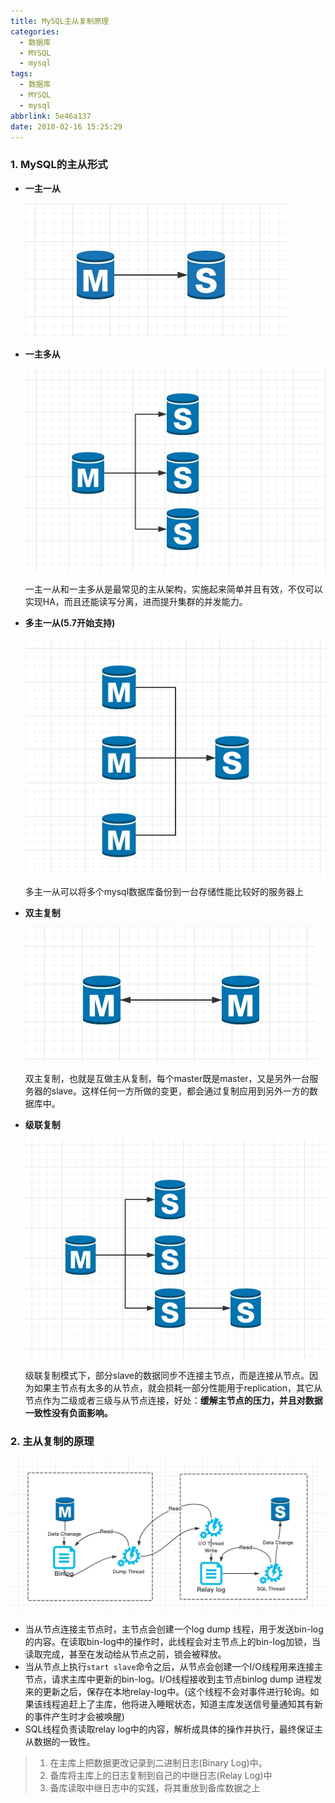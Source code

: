 ```yaml
---
title: MySQL主从复制原理
categories:
  - 数据库
  - MYSQL
  - mysql
tags:
  - 数据库
  - MYSQL
  - mysql
abbrlink: 5e46a137
date: 2018-02-16 15:25:29
---
```

### 1. MySQL的主从形式

- **一主一从**

  ![图](https://github.com/mxsm/document/blob/master/image/database/%E4%B8%80%E4%B8%BB%E4%B8%80%E4%BB%8E.jpg?raw=true)

  

- **一主多从**

  ![图](https://github.com/mxsm/document/blob/master/image/database/%E4%B8%80%E4%B8%BB%E5%A4%9A%E4%BB%8E.jpg?raw=true)

  一主一从和一主多从是最常见的主从架构，实施起来简单并且有效，不仅可以实现HA，而且还能读写分离，进而提升集群的并发能力。

- **多主一从(5.7开始支持)**

  ![图](https://github.com/mxsm/document/blob/master/image/database/%E5%A4%9A%E4%B8%BB%E4%B8%80%E4%BB%8E.jpg?raw=true)

  多主一从可以将多个mysql数据库备份到一台存储性能比较好的服务器上

- **双主复制**

  ![图](https://github.com/mxsm/document/blob/master/image/database/%E5%8F%8C%E4%B8%BB%E5%A4%8D%E5%88%B6.jpg?raw=true)

  双主复制，也就是互做主从复制，每个master既是master，又是另外一台服务器的slave。这样任何一方所做的变更，都会通过复制应用到另外一方的数据库中。

- **级联复制**

  ![图](https://github.com/mxsm/document/blob/master/image/database/%E7%BA%A7%E8%81%94%E5%A4%8D%E5%88%B6.jpg?raw=true)

  级联复制模式下，部分slave的数据同步不连接主节点，而是连接从节点。因为如果主节点有太多的从节点，就会损耗一部分性能用于replication，其它从节点作为二级或者三级与从节点连接，好处：**缓解主节点的压力，并且对数据一致性没有负面影响。**

### 2. 主从复制的原理

![图](https://github.com/mxsm/document/blob/master/image/database/masterslave%E5%8E%9F%E7%90%86%E5%9B%BE.jpg?raw=true)

- 当从节点连接主节点时，主节点会创建一个log dump 线程，用于发送bin-log的内容。在读取bin-log中的操作时，此线程会对主节点上的bin-log加锁，当读取完成，甚至在发动给从节点之前，锁会被释放。
- 当从节点上执行`start slave`命令之后，从节点会创建一个I/O线程用来连接主节点，请求主库中更新的bin-log。I/O线程接收到主节点binlog dump 进程发来的更新之后，保存在本地relay-log中。(这个线程不会对事件进行轮询。如果该线程追赶上了主库，他将进入睡眠状态，知道主库发送信号量通知其有新的事件产生时才会被唤醒)
- SQL线程负责读取relay log中的内容，解析成具体的操作并执行，最终保证主从数据的一致性。

> 1. 在主库上把数据更改记录到二进制日志(Binary Log)中。
> 2. 备库将主库上的日志复制到自己的中继日志(Relay Log)中
> 3. 备库读取中继日志中的实践，将其重放到备库数据之上